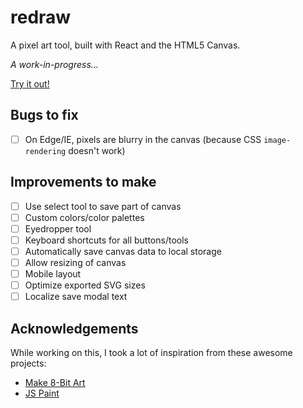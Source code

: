 # redraw

A pixel art tool, built with React and the HTML5 Canvas.

*A work-in-progress...*

[Try it out!](http://redraw.reidmitchell.net)

## Bugs to fix

- [ ] On Edge/IE, pixels are blurry in the canvas (because CSS `image-rendering` doesn't work)

## Improvements to make

- [ ] Use select tool to save part of canvas
- [ ] Custom colors/color palettes
- [ ] Eyedropper tool
- [ ] Keyboard shortcuts for all buttons/tools
- [ ] Automatically save canvas data to local storage
- [ ] Allow resizing of canvas
- [ ] Mobile layout
- [ ] Optimize exported SVG sizes
- [ ] Localize save modal text

## Acknowledgements

While working on this, I took a lot of inspiration from these awesome projects:

- [Make 8-Bit Art](https://github.com/jennschiffer/make8bitart)
- [JS Paint](https://github.com/1j01/jspaint)
